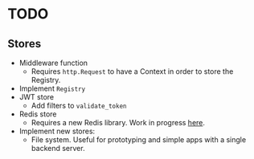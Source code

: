 # TODO

## Stores

- Middleware function
  - Requires `http.Request` to have a Context in order to store the Registry.
- Implement `Registry`
- JWT store
  - Add filters to `validate_token`
- Redis store 
  - Requires a new Redis library. Work in progress [here](https://github.com/Coachonko/redis).
- Implement new stores:
  - File system. Useful for prototyping and simple apps with a single backend server.